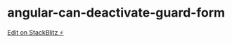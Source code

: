 # angular-can-deactivate-guard-form

[Edit on StackBlitz ⚡️](https://stackblitz.com/edit/angular-can-deactivate-guard-form)